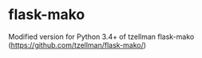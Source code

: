 # flask-mako
Modified version for Python 3.4+ of tzellman flask-mako (https://github.com/tzellman/flask-mako/)
